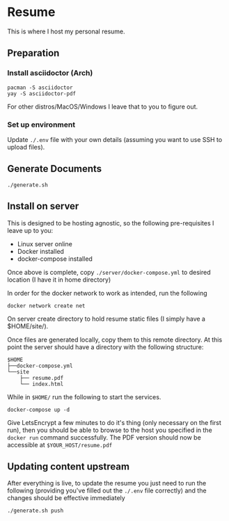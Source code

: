 # Resume
This is where I host my personal resume.

## Preparation

### Install asciidoctor (Arch)
```
pacman -S asciidoctor
yay -S asciidoctor-pdf
```

For other distros/MacOS/Windows I leave that to you to figure out.

### Set up environment

Update `./.env` file with your own details (assuming you want to use SSH to upload files). 

## Generate Documents

```
./generate.sh
```

## Install on server

This is designed to be hosting agnostic, so the following pre-requisites I leave up to you:

- Linux server online
- Docker installed
- docker-compose installed

Once above is complete, copy `./server/docker-compose.yml` to desired location (I have it in home directory)

In order for the docker network to work as intended, run the following

```
docker network create net
```

On server create directory to hold resume static files (I simply have a $HOME/site/). 

Once files are generated locally, copy them to this remote directory. At this point the server should have a directory with the following structure:

```
$HOME
├──docker-compose.yml
└──site
    ├── resume.pdf
    └── index.html
```

While in `$HOME/` run the following to start the services.

```shell
docker-compose up -d
```

Give LetsEncrypt a few minutes to do it's thing (only necessary on the first run), then you should be able to browse to the host you specified in the `docker run` command successfully. The PDF version should now be accessible at `$YOUR_HOST/resume.pdf`

## Updating content upstream

After everything is live, to update the resume you just need to run the following (providing you've filled out the `./.env` file correctly) and the changes should be effective immediately

```shell
./generate.sh push
```
